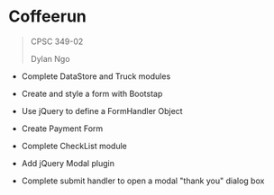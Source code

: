 # Coffeerun

>CPSC 349-02
>
>Dylan Ngo

* Complete DataStore and Truck modules  

* Create and style a form with Bootstap

* Use jQuery to define a FormHandler Object

* Create Payment Form  

* Complete CheckList module

* Add jQuery Modal plugin

* Complete submit handler to open a modal "thank you" dialog box